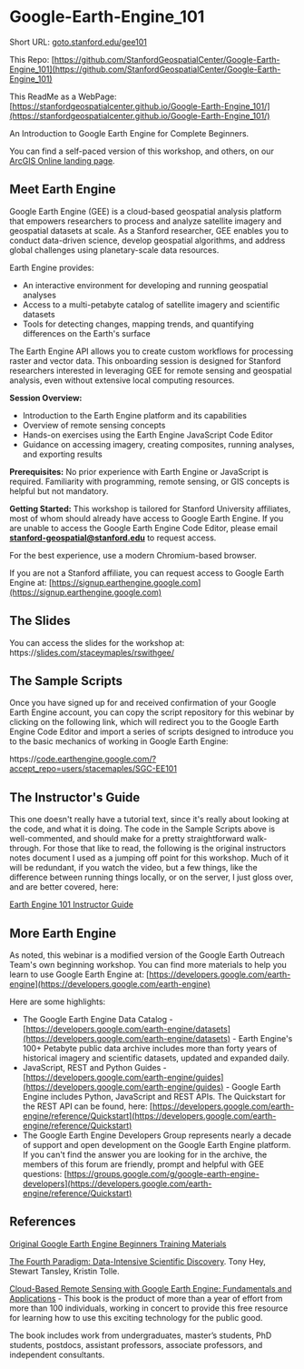 # Google-Earth-Engine_101

Short URL: [goto.stanford.edu/gee101](https://goto.stanford.edu/gee101)

This Repo: [https://github.com/StanfordGeospatialCenter/Google-Earth-Engine_101](https://github.com/StanfordGeospatialCenter/Google-Earth-Engine_101)

This ReadMe as a WebPage: [https://stanfordgeospatialcenter.github.io/Google-Earth-Engine_101/](https://stanfordgeospatialcenter.github.io/Google-Earth-Engine_101/)

An Introduction to Google Earth Engine for Complete Beginners.

You can find a self-paced version of this workshop, and others, on our [ArcGIS Online landing page](https://stanford.maps.arcgis.com/home/index.html).

## Meet Earth Engine

Google Earth Engine (GEE) is a cloud-based geospatial analysis platform that empowers researchers to process and analyze satellite imagery and geospatial datasets at scale. As a Stanford researcher, GEE enables you to conduct data-driven science, develop geospatial algorithms, and address global challenges using planetary-scale data resources.

Earth Engine provides:

- An interactive environment for developing and running geospatial analyses
- Access to a multi-petabyte catalog of satellite imagery and scientific datasets
- Tools for detecting changes, mapping trends, and quantifying differences on the Earth's surface

The Earth Engine API allows you to create custom workflows for processing raster and vector data. This onboarding session is designed for Stanford researchers interested in leveraging GEE for remote sensing and geospatial analysis, even without extensive local computing resources.

**Session Overview:**

- Introduction to the Earth Engine platform and its capabilities
- Overview of remote sensing concepts
- Hands-on exercises using the Earth Engine JavaScript Code Editor
- Guidance on accessing imagery, creating composites, running analyses, and exporting results

**Prerequisites:**
No prior experience with Earth Engine or JavaScript is required. Familiarity with programming, remote sensing, or GIS concepts is helpful but not mandatory.

**Getting Started:**
This workshop is tailored for Stanford University affiliates, most of whom should already have access to Google Earth Engine. If you are unable to access the Google Earth Engine Code Editor, please email **stanford-geospatial@stanford.edu** to request access.

For the best experience, use a modern Chromium-based browser.

If you are not a Stanford affiliate, you can request access to Google Earth Engine at:  [https://signup.earthengine.google.com](https://signup.earthengine.google.com)

## The Slides

You can access the slides for the workshop at:
https://[slides.com/staceymaples/rswithgee/](https://slides.com/staceymaples/rswithgee/)

## The Sample Scripts

Once you have signed up for and received confirmation of your Google Earth Engine account, you can copy the script repository for this webinar by clicking on the following link, which will redirect you to the Google Earth Engine Code Editor and import a series of scripts designed to introduce you to the basic mechanics of working in Google Earth Engine:

https://[code.earthengine.google.com/?accept_repo=users/stacemaples/SGC-EE101](https://code.earthengine.google.com/?accept_repo=users/stacemaples/SGC-EE101)

## The Instructor's Guide

This one doesn't really have a tutorial text, since it's really about looking at the code, and what it is doing. The code in the Sample Scripts above is well-commented, and should make for a pretty straightforward walk-through. For those that like to read, the following is the original instructors notes document I used as a jumping off point for this workshop. Much of it will be redundant, if you watch the video, but a few things, like the difference between running things locally, or on the server, I just gloss over, and are better covered, here:

[Earth Engine 101 Instructor Guide](https://docs.google.com/document/d/1ZxRKMie8dfTvBmUNOO0TFMkd7ELGWf3WjX0JvESZdOE/edit#heading=h.eyqkdl96og9i)

## More Earth Engine

As noted, this webinar is a modified version of the Google Earth Outreach Team's own beginning workshop. You can find more materials to help you learn to use Google Earth Engine at:  [https://developers.google.com/earth-engine](https://developers.google.com/earth-engine)

Here are some highlights:

* The Google Earth Engine Data Catalog -  [https://developers.google.com/earth-engine/datasets](https://developers.google.com/earth-engine/datasets)  - Earth Engine's 100+ Petabyte public data archive includes more than forty years of historical imagery and scientific datasets, updated and expanded daily.
* JavaScript, REST and Python Guides -  [https://developers.google.com/earth-engine/guides](https://developers.google.com/earth-engine/guides)  -  Google Earth Engine includes Python, JavaScript and REST APIs. The Quickstart for the REST API can be found, here:  [https://developers.google.com/earth-engine/reference/Quickstart](https://developers.google.com/earth-engine/reference/Quickstart)
* The Google Earth Engine Developers Group represents nearly a decade of support and open development on the Google Earth Engine platform. If you can't find the answer you are looking for in the archive, the members of this forum are friendly, prompt and helpful with GEE questions:  [https://groups.google.com/g/google-earth-engine-developers](https://developers.google.com/earth-engine/reference/Quickstart)

## References

[Original Google Earth Engine Beginners Training Materials](https://developers.google.com/earth-engine/tutorials/ttt)

[The Fourth Paradigm: Data-Intensive Scientific Discovery](https://www.microsoft.com/en-us/research/publication/fourth-paradigm-data-intensive-scientific-discovery/). Tony Hey, Stewart Tansley, Kristin Tolle.

[Cloud-Based Remote Sensing with Google Earth Engine: Fundamentals and Applications](https://www.eefabook.org/) - This book is the product of more than a year of effort from more than 100 individuals, working in concert to provide this free resource for learning how to use this exciting technology for the public good.

The book includes work from undergraduates, master’s students, PhD students, postdocs, assistant professors, associate professors, and independent consultants.
